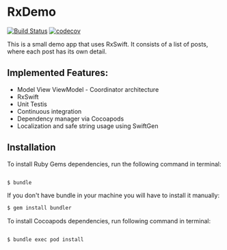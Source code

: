 # RxDemo

[![Build Status](https://api.travis-ci.org/enriquebk/RxDemo.svg?branch=master)](https://travis-ci.org/enriquebk/RxDemo)
[![codecov](https://codecov.io/gh/enriquebk/iOS-Demo/branch/master/graph/badge.svg)](https://codecov.io/gh/enriquebk/RxDemo)

This is a small demo app that uses RxSwift. It consists of a list of posts, where each post has its own detail. 

## Implemented Features:

* Model View ViewModel - Coordinator architecture
* RxSwift
* Unit Testis
* Continuous integration
* Dependency manager via Cocoapods 
* Localization and safe string usage using SwiftGen

## Installation
To install Ruby Gems dependencies, run the following command in terminal: 

```bash

$ bundle

```

If you don't have bundle in your machine you will have to install it manually: 

```bash
$ gem install bundler
```

To install Cocoapods dependencies, run following command in terminal:

```bash

$ bundle exec pod install

```
